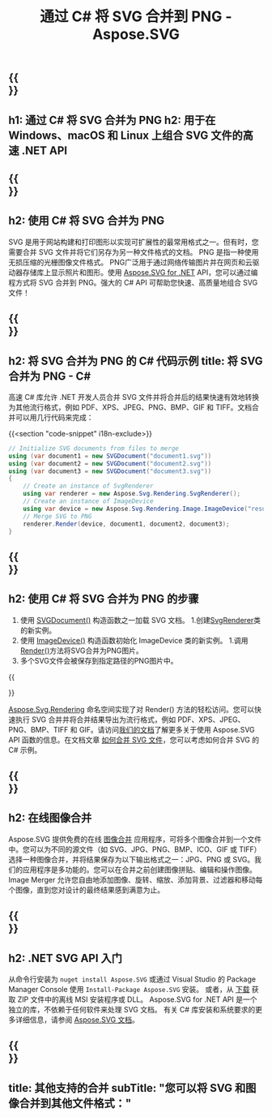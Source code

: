 ﻿---
translation: true
template: ./../_template-child.md
title: 通过 C# 将 SVG 合并到 PNG - Aspose.SVG
description: 在 Windows、macOS 和 Linux 上使用 C# 将 SVG 合并为 PNG
url: /net/merger/svg-to-png/
family: svg
platformtag: net
feature: merge
informat: SVG
outformat: PNG
otherformats: GIF JPEG PNG TIFF BMP PDF XPS
---

{{<section banner>}}
---
h1: 通过 C# 将 SVG 合并为 PNG
h2: 用于在 Windows、macOS 和 Linux 上组合 SVG 文件的高速 .NET API
---

{{<section overview>}}
---
h2: 使用 C# 将 SVG 合并为 PNG
---

SVG 是用于网站构建和打印图形以实现可扩展性的最常用格式之一。但有时，您需要合并 SVG 文件并将它们另存为另一种文件格式的文档。 PNG 是指一种使用无损压缩的光栅图像文件格式。 PNG广泛用于通过网络传输图片并在网页和云驱动器存储库上显示照片和图形。使用 [Aspose.SVG for .NET](https://products.aspose.com/svg/net/) API，您可以通过编程方式将 SVG 合并到 PNG。强大的 C# API 可帮助您快速、高质量地组合 SVG 文件！

{{<section code-text>}}
---
h2: 将 SVG 合并为 PNG 的 C# 代码示例
title: 将 SVG 合并为 PNG - C#
---

高速 C# 库允许 .NET 开发人员合并 SVG 文件并将合并后的结果快速有效地转换为其他流行格式，例如 PDF、XPS、JPEG、PNG、BMP、GIF 和 TIFF。文档合并可以用几行代码来完成：

{{<section "code-snippet" i18n-exclude>}}

```cs
// Initialize SVG documents from files to merge 
using (var document1 = new SVGDocument("document1.svg"))
using (var document2 = new SVGDocument("document2.svg"))
using (var document3 = new SVGDocument("document3.svg"))
{
    // Create an instance of SvgRenderer
    using var renderer = new Aspose.Svg.Rendering.SvgRenderer();	
    // Create an instance of ImageDevice
    using var device = new Aspose.Svg.Rendering.Image.ImageDevice("result.png");
    // Merge SVG to PNG
    renderer.Render(device, document1, document2, document3);                
}
```

{{<section steps>}}
---
h2: 使用 C# 将 SVG 合并为 PNG 的步骤
---
1. 使用 [SVGDocument()](https://reference.aspose.com/svg/net/aspose.svg/svgdocument/svgdocument/) 构造函数之一加载 SVG 文档。
1.创建[SvgRenderer](https://reference.aspose.com/svg/net/aspose.svg.rendering/svgrenderer/)类的新实例。
1. 使用 [ImageDevice()](https://reference.aspose.com/svg/net/aspose.svg.rendering.image/imagedevice/imagedevice/#constructor_5) 构造函数初始化 ImageDevice 类的新实例。
1.调用[Render()](https://reference.aspose.com/svg/net/aspose.svg.rendering/renderer-1/)方法将SVG合并为PNG图片。
1. 多个SVG文件会被保存到指定路径的PNG图片中。



{{<section documentation>}}

[Aspose.Svg.Rendering](https://reference.aspose.com/svg/net/aspose.svg.rendering/) 命名空间实现了对 Render() 方法的轻松访问。您可以快速执行 SVG 合并并将合并结果导出为流行格式，例如 PDF、XPS、JPEG、PNG、BMP、TIFF 和 GIF。请访问<a href="https://docs.aspose.com/svg/net/how-to-work-with-aspose-svg-api/" target="_blank">我们的文档</a>了解更多关于使用 Aspose.SVG API 函数的信息。在文档文章 <a href="https://docs.aspose.com/svg/net/how-to-work-with-aspose-svg-api/how-to-merge-svg-files/" target= "_blank">如何合并 SVG 文件</a>，您可以考虑如何合并 SVG 的 C# 示例。

{{<section online-merger>}}
---
h2: 在线图像合并
---

Aspose.SVG 提供免费的在线 <a href="https://products.aspose.app/svg/merger" target="_blank">图像合并</a> 应用程序，可将多个图像合并到一个文件中。您可以为不同的源文件（如 SVG、JPG、PNG、BMP、ICO、GIF 或 TIFF）选择一种图像合并，并将结果保存为以下输出格式之一：JPG、PNG 或 SVG。我们的应用程序是多功能的。您可以在合并之前创建图像拼贴、编辑和操作图像。 Image Merger 允许您自由地添加图像、旋转、缩放、添加背景、过滤器和移动每个图像，直到您对设计的最终结果感到满意为止。

{{<section get-started>}}
---
h2: .NET SVG API 入门
---

从命令行安装为 ```nuget install Aspose.SVG``` 或通过 Visual Studio 的 Package Manager Console 使用 ```Install-Package Aspose.SVG``` 安装。
或者，从 [下载](https://downloads.aspose.com/svg/net) 获取 ZIP 文件中的离线 MSI 安装程序或 DLL。 Aspose.SVG for .NET API 是一个独立的库，不依赖于任何软件来处理 SVG 文档。
 有关 C# 库安装和系统要求的更多详细信息，请参阅 [Aspose.SVG 文档](https://docs.aspose.com/svg/net/getting-started/)。

{{<section other-mergers>}}
---
title: 其他支持的合并
subTitle: "您可以将 SVG 和图像合并到其他文件格式："
---